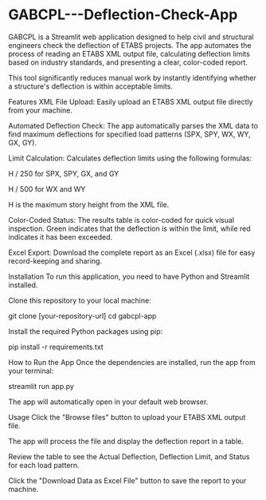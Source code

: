 # GABCPL---Deflection-Check-App
GABCPL is a Streamlit web application designed to help civil and structural engineers check the deflection of ETABS projects. The app automates the process of reading an ETABS XML output file, calculating deflection limits based on industry standards, and presenting a clear, color-coded report.


This tool significantly reduces manual work by instantly identifying whether a structure's deflection is within acceptable limits.

Features
XML File Upload: Easily upload an ETABS XML output file directly from your machine.

Automated Deflection Check: The app automatically parses the XML data to find maximum deflections for specified load patterns (SPX, SPY, WX, WY, GX, GY).

Limit Calculation: Calculates deflection limits using the following formulas:

H / 250 for SPX, SPY, GX, and GY

H / 500 for WX and WY

H is the maximum story height from the XML file.

Color-Coded Status: The results table is color-coded for quick visual inspection. Green indicates that the deflection is within the limit, while red indicates it has been exceeded.

Excel Export: Download the complete report as an Excel (.xlsx) file for easy record-keeping and sharing.

Installation
To run this application, you need to have Python and Streamlit installed.

Clone this repository to your local machine:

git clone [your-repository-url]
cd gabcpl-app

Install the required Python packages using pip:

pip install -r requirements.txt

How to Run the App
Once the dependencies are installed, run the app from your terminal:

streamlit run app.py

The app will automatically open in your default web browser.

Usage
Click the "Browse files" button to upload your ETABS XML output file.

The app will process the file and display the deflection report in a table.

Review the table to see the Actual Deflection, Deflection Limit, and Status for each load pattern.

Click the "Download Data as Excel File" button to save the report to your machine.
